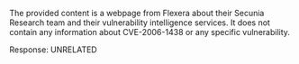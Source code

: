 The provided content is a webpage from Flexera about their Secunia Research team and their vulnerability intelligence services. It does not contain any information about CVE-2006-1438 or any specific vulnerability.

Response: UNRELATED